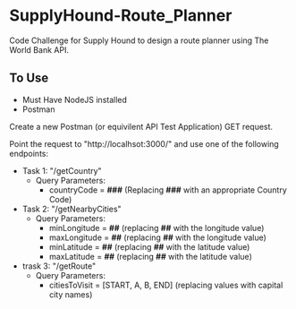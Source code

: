 # SupplyHound-Route_Planner
Code Challenge for Supply Hound to design a route planner using The World Bank API.

## To Use
* Must Have NodeJS installed
* Postman

Create a new Postman (or equivilent API Test Application) GET request.

Point the request to "http://localhsot:3000/" and use one of the following endpoints:
* Task 1: "/getCountry"
  * Query Parameters:
    * countryCode = **###** (Replacing **###** with an appropriate Country Code)
* Task 2: "/getNearbyCities"
  * Query Parameters:
    * minLongitude = **##** (replacing **##** with the longitude value)
    * maxLongitude = **##** (replacing **##** with the longitude value)
    * minLatitude = **##** (replacing **##** with the latitude value)
    * maxLatitude = **##** (replacing **##** with the latitude value)
* trask 3: "/getRoute"
  * Query Parameters:
    * citiesToVisit = [START, A, B, END] (replacing values with capital city names)